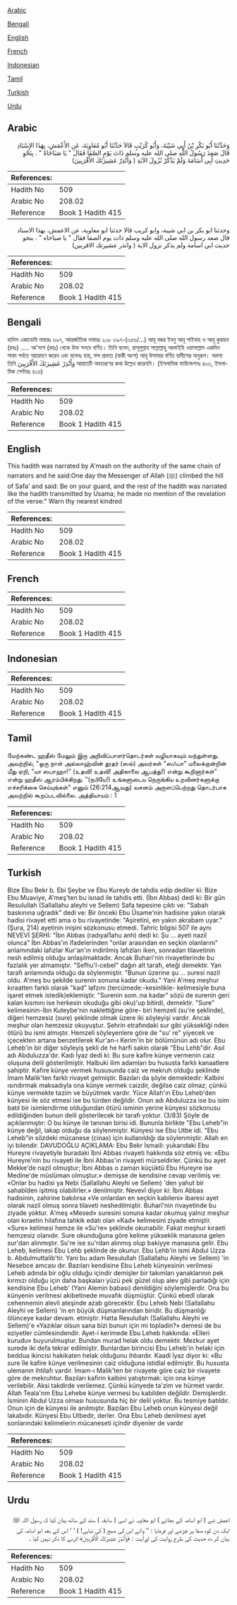 [Arabic](#arabic)

[Bengali](#bengali)

[English](#english)

[French](#french)

[Indonesian](#indonesian)

[Tamil](#tamil)

[Turkish](#turkish)

[Urdu](#urdu)

## Arabic


<div dir="rtl" lang="ar" style={{fontSize:'larger',backgroundColor:'#f8f9fa',padding:20}}>
وَحَدَّثَنَا أَبُو بَكْرِ بْنُ أَبِي شَيْبَةَ، وَأَبُو كُرَيْبٍ قَالاَ حَدَّثَنَا أَبُو مُعَاوِيَةَ، عَنِ الأَعْمَشِ، بِهَذَا الإِسْنَادِ قَالَ صَعِدَ رَسُولُ اللَّهِ صلى الله عليه وسلم ذَاتَ يَوْمٍ الصَّفَا فَقَالَ ‏"‏ يَا صَبَاحَاهْ ‏"‏ ‏.‏ بِنَحْوِ حَدِيثِ أَبِي أُسَامَةَ وَلَمْ يَذْكُرْ نُزُولَ الآيَةِ ‏(‏ وَأَنْذِرْ عَشِيرَتَكَ الأَقْرَبِينَ‏)‏
</div>
<div style={{backgroundColor:'#f8f9fa',padding:20, marginBottom: 10}}><table> <thead> <tr> <th>References:</th> <th></th> </tr> </thead> <tbody><tr><td>Hadith No</td><td>509</td></tr><tr><td>Arabic No</td><td>208.02</td></tr><tr><td>Reference</td><td>Book 1 Hadith 415</td></tr></tbody></table></div>


<div dir="rtl" lang="ar" style={{fontSize:'larger',backgroundColor:'#f8f9fa',padding:20}}>
وحدثنا ابو بكر بن ابي شيبة، وابو كريب قالا حدثنا ابو معاوية، عن الاعمش، بهذا الاسناد قال صعد رسول الله صلى الله عليه وسلم ذات يوم الصفا فقال " يا صباحاه " . بنحو حديث ابي اسامة ولم يذكر نزول الاية ( وانذر عشيرتك الاقربين)
</div>
<div style={{backgroundColor:'#f8f9fa',padding:20, marginBottom: 10}}><table> <thead> <tr> <th>References:</th> <th></th> </tr> </thead> <tbody><tr><td>Hadith No</td><td>509</td></tr><tr><td>Arabic No</td><td>208.02</td></tr><tr><td>Reference</td><td>Book 1 Hadith 415</td></tr></tbody></table></div>

## Bengali


<div dir="ltr" lang="bn" style={{fontSize:'larger',backgroundColor:'#f8f9fa',padding:20}}>
হাদিস একাডেমি নাম্বারঃ ৩৯৭, আন্তর্জাতিক নাম্বারঃ ২০৮ ৩৯৭-(৩৫৬/...) আবূ বকর ইবনু আবূ শাইবাহ ও আবূ কুরায়ব (রহঃ) ..... আ'মাশ (রহঃ) থেকে উক্ত সনদে বর্ণিত। তিনি বলেন, রাসূলুল্লাহ সাল্লাল্লাহু আলাইহি ওয়াসাল্লাম একদিন সাফা পর্বতে আরোহণ করেন এবং বলেনঃ হায়, মন্দ প্রভাত (বাকী অংশ) আবূ উসামার বর্ণিত হাদীসের অনুরূপ। অবশ্য তিনি وَأَنْذِرْ عَشِيرَتَكَ الأَقْرَبِينَ আয়াতটি অবতরণের কথা উল্লেখ করেননি। (ইসলামিক ফাউন্ডেশনঃ ৪০৩, ইসলামিক সেন্টারঃ ৪১৬)
</div>
<div style={{backgroundColor:'#f8f9fa',padding:20, marginBottom: 10}}><table> <thead> <tr> <th>References:</th> <th></th> </tr> </thead> <tbody><tr><td>Hadith No</td><td>509</td></tr><tr><td>Arabic No</td><td>208.02</td></tr><tr><td>Reference</td><td>Book 1 Hadith 415</td></tr></tbody></table></div>

## English


<div dir="ltr" lang="en" style={{fontSize:'larger',backgroundColor:'#f8f9fa',padding:20}}>
This hadith was narrated by A'mash on the authority of the same chain of narrators and he said:One day the Messenger of Allah (ﷺ) climbed the hill of Safa' and said: Be on your guard, and the rest of the hadith was narrated like the hadith transmitted by Usama; he made no mention of the revelation of the verse:" Warn thy nearest kindred
</div>
<div style={{backgroundColor:'#f8f9fa',padding:20, marginBottom: 10}}><table> <thead> <tr> <th>References:</th> <th></th> </tr> </thead> <tbody><tr><td>Hadith No</td><td>509</td></tr><tr><td>Arabic No</td><td>208.02</td></tr><tr><td>Reference</td><td>Book 1 Hadith 415</td></tr></tbody></table></div>

## French


<div dir="ltr" lang="fr" style={{fontSize:'larger',backgroundColor:'#f8f9fa',padding:20}}>

</div>
<div style={{backgroundColor:'#f8f9fa',padding:20, marginBottom: 10}}><table> <thead> <tr> <th>References:</th> <th></th> </tr> </thead> <tbody><tr><td>Hadith No</td><td>509</td></tr><tr><td>Arabic No</td><td>208.02</td></tr><tr><td>Reference</td><td>Book 1 Hadith 415</td></tr></tbody></table></div>

## Indonesian


<div dir="ltr" lang="id" style={{fontSize:'larger',backgroundColor:'#f8f9fa',padding:20}}>

</div>
<div style={{backgroundColor:'#f8f9fa',padding:20, marginBottom: 10}}><table> <thead> <tr> <th>References:</th> <th></th> </tr> </thead> <tbody><tr><td>Hadith No</td><td>509</td></tr><tr><td>Arabic No</td><td>208.02</td></tr><tr><td>Reference</td><td>Book 1 Hadith 415</td></tr></tbody></table></div>

## Tamil


<div dir="ltr" lang="ta" style={{fontSize:'larger',backgroundColor:'#f8f9fa',padding:20}}>
மேற்கண்ட ஹதீஸ் மேலும் இரு அறிவிப்பாளர்தொடர்கள் வழியாகவும் வந்துள்ளது. அவற்றில், "ஒரு நாள் அல்லாஹ்வின் தூதர் (ஸல்) அவர்கள் "ஸஃபா" மலைக்குன்றின் மீது ஏறி, "யா ஸபாஹா!" (உதவி! உதவி! அதிகாலை ஆபத்து!) என்று கூறினார்கள்" என்று ஹதீஸ் ஆரம்பிக்கிறது. "(நபியே!) உங்களுடைய நெருங்கிய உறவினர்களுக்கு எச்சரிக்கை செய்யுங்கள்" எனும் (26:214ஆவது) வசனம் அருளப்பெற்றது தொடர்பாக அவற்றில் கூறப்படவில்லை. அத்தியாயம் : 1
</div>
<div style={{backgroundColor:'#f8f9fa',padding:20, marginBottom: 10}}><table> <thead> <tr> <th>References:</th> <th></th> </tr> </thead> <tbody><tr><td>Hadith No</td><td>509</td></tr><tr><td>Arabic No</td><td>208.02</td></tr><tr><td>Reference</td><td>Book 1 Hadith 415</td></tr></tbody></table></div>

## Turkish


<div dir="ltr" lang="tr" style={{fontSize:'larger',backgroundColor:'#f8f9fa',padding:20}}>
Bize Ebu Bekr b. Ebi Şeybe ve Ebu Kureyb de tahdis edip dediler ki: Bize Ebu Muaviye, A'meş'ten bu isnad ile tahdis etti. (İbn Abbas) dedi ki: Bir gün Resulullah (Sallallahu aleyhi ve Sellem) Safa tepesine çıktı ve: "Sabah baskınına uğradık" dedi ve: Bir önceki Ebu Üsame'nin hadisine yakın olarak hadisi rivayet etti ama o bu rivayetinde: "Aşiretini, en yakın akrabam uyar." (Şura, 214) ayetinin inişini sözkonusu etmedi. Tahric bilgisi 507 ile aynı NEVEVİ ŞERHİ: "İbn Abbas (radıyal1ahu anh) dedi ki: Şu ... ayeti nazil olunca" İbn Abbas'ın ifadelerinden "onlar arasından en seçkin olanlarını" anlamındaki lafızlar Kur'an'ın indirilmiş lafızları iken, sonradan tilavetinin nesh edilmiş olduğu anlaşılmaktadır. Ancak Buhari'nin rivayetlerinde bu fazlalık yer almamıştır. "Sefhu'l-cebel" dağın alt tarafı, eteği demektir. Yan tarafı anlamında olduğu da söylenmiştir. "Bunun üzerine şu ... suresi nazil oldu. A'meş bu şekilde surenin sonuna kadar okudu." Yani A'meş meşhur kıraatten farklı olarak "kad" lafzını (tercümede:-kesinlikle- kelimesiyle buna işaret etmek istedik)eklemiştir. "Surenin som.:na kadar" sözü de surenin geri kalan kısmını ise herkesin okuduğu gibi oku)'up bitirdi, demektir. "Sure" kelimesinin-İbn Kuteybe'nin naklettiğine göre- biri hemzeli (su're şeklinde), diğeri hemzesiz (sure) şeklinde olmak üzere iki söyleyişi vardır. Ancak meşhur olan hemzesiz okuyuştur. Şehrin etrafındaki sur gibi yüksekliği nden ötürü bu ismi almıştır. Hemzeli söyleyenlere göre de "su' re" yiyecek ve içecekten artana benzetilerek Kur'an-ı Kerim'in bir bölümünün adı olur. Ebu Leheb'in bir diğer söyleyiş şekli de he harfi sakin olarak "Ebu Lehb"dir. Asıl adı Abduluzza'dır. Kadı İyaz dedi ki: Bu sure kafire künye vermenin caiz oluşuna delil gösterilmiştir. Halbuki ilim adamları bu hususta farklı kanaatlere sahiptir. Kafire künye vermek hususunda caiz ve mekruh olduğu şeklinde İmam Malik'ten farklı rivayet gelmiştir. Bazıları da şöyle demektedir: Kalbini ısındırmak maksadıyla ona künye vermek caizdir, değilse caiz olmaz; çünkü künye vermekte tazim ve büyütmek vardır. Yüce Allah'ın Ebu Leheb'den künyesi ile söz etmesi ise bu türden değildir. Onun adı Abduluzza ise bu isim batıl bir isimlendirme olduğundan ötürü isminin yerine künyesi sözkonusu edildiğinden bunun delil gösterilecek bir tarafı yoktur. (3/83) Şöyle de açıklanmıştır: O bu künye ile tanınan birisi idi. Bununla birlikte "Ebu Leheb"in künye değil, lakap olduğu da söylenmiştir. Künyesi ise Ebu Utbe idi. "Ebu Leheb"in sözdeki mücanese (cinas) için kullanıldığı da söylenmiştir. Allah en iyi bilendir. DAVUDOĞLU AÇIKLAMA: Ebu Bekr İsmaili: yukarıdaki Ebu Hureyre rivayetiyle buradaki îbni Abbas rivayeti hakkında söz etmiş ve: «Ebu Hureyre'nin bu rivayeti ile İbni Abbas'ın rivayeti mürseldirler. Çünkü bu ayet Mekke'de nazil olmuştur; İbni Abbas o zaman küçüktü Ebu Hureyre ise Medine'de müslüman olmuştur.» demişse de kendisine cevap verilmiş ve: «Onlar bu hadisi ya Nebi (Sallallahu Aleyhi ve Sellem) 'den yahut bir sahabîden işitmiş olabilirler.» denilmiştir. Nevevî diyor ki: İbni Abbas hadisinin, zahirine bakılırsa «Ve onlardan en seçkin kabileni» ibaresi ayet olarak nazil olmuş sonra tilaveti neshedilmiştir. Buharî'nin rivayetinde bu ziyade yoktur. A'meş «Mesed» suresini sonuna kadar okumuş yalnız meşhur olan kıraetin hilafına tahkik edatı olan «Kad» kelimesini ziyade etmiştir. «Sure» kelimesi hemze ile «Su're» şeklinde okunabilir. Fakat meşhur kıraeti hemzesiz olanıdır. Sure okunduğuna göre kelime yükseklik manasına gelen sur'dan alınmıştır. Su're ise su'rdan alınmış olup bakiyye manasına gelir. Ebu Leheb, kelimesi Ebu Lehb şeklinde de okunur. Ebu Lehb'in ismi Abdul Uzza b. Abdulmuttalib'tir. Yani bu adam Resulullah (Sallallahu Aleyhi ve Sellem) 'in Nesebce amcası dır. Bazıları kendisine Ebu Leheb künyesinin verilmesi Leheb adında bir oğlu olduğu içindir demişler bir takımları yanaklarının pek kırmızı olduğu için daha başkaları yüzü pek güzel olup alev gibi parladığı için kendisine Ebu Leheb' (Yani Alemin babası) denildiğini söylemişlerdir. Ona bu künyenin verilmesi akibetinede muvafık düşmüştür. Çünkü ebedî olarak cehennemin alevli ateşinde azab görecektir. Ebu Leheb Nebi (Sallallahu Aleyhi ve Sellem) 'in en büyük düşmanlarından biridir. Bu düşmanlığı ölünceye kadar devam. etmiştir. Hatta Resulullah (Sallallahu Aleyhi ve Sellem)'e «Yazıklar olsun sana bizi bunun için mi topladin?» demesi de bu eziyetler cümlesindendir. Ayet-i kerimede Ebu Leheb hakkında: «Elleri kurudu» buyurulmuştur. Bundan murad helak oldu demektir. Mezkur ayet surede iki defa tekrar edilmiştir. Bunlardan birincisi Ebu Leheb'in helaki için beddua ikincisi hakikaten helak olduğunu ihbardır. Kaadi îyaz diyor ki: «Bu sure île kafire künye verilmesinin caiz olduğuna istidlal edilmiştir. Bu hususta ulemanın ihtilafı vardır. İmam-ı Malik'ten bir rivayete göre caiz bir rivayete göre de mekruhtur. Bazıları kafirin kalbini yatıştırmak: için ona künye verilebilir. Aksi takdirde verilemez. Çünkü künyede ta'zim ve hürmet vardır. Allah Teala'nm Ebu Lehebe künye vermesi bu kabilden değildir. Demişlerdir. İsminin Abdul Uzza olması hususunda hiç bir delil yoktur. Bu tesmiye batıldır. Onun için de künyesi ile anılmıştır. Bazıları Ebu Leheb onun künyesi değil lakabıdır. Künyesi Ebu Utbedir, derler. Ona Ebu Leheb denilmesi ayet sonlarındaki kelimelerin mücaneseti içindir diyenler de vardır
</div>
<div style={{backgroundColor:'#f8f9fa',padding:20, marginBottom: 10}}><table> <thead> <tr> <th>References:</th> <th></th> </tr> </thead> <tbody><tr><td>Hadith No</td><td>509</td></tr><tr><td>Arabic No</td><td>208.02</td></tr><tr><td>Reference</td><td>Book 1 Hadith 415</td></tr></tbody></table></div>

## Urdu


<div dir="rtl" lang="ur" style={{fontSize:'larger',backgroundColor:'#f8f9fa',padding:20}}>
اعمش شے ( ابو اسامہ کے بجائے ) ابو معاویہ نے اسی ( سابقہ ) سند کے ساتھ بیان کیا کہ رسول اللہ ﷺ ایک دن کوہ صفا پر چڑھے اور فرمایا : ’’ وائے اس کی صبح ( کی تباہی! ) ‘ ‘ اس کے بعد ابو اسامہ کی بیان کر دہ حدیث کی طرح روایت کی اورآیت : ﴿وَأَنْذِرْ عَشِيرَتَكَ الْأَقْرَبِينَ﴾ اترنے کا ذکر نہیں کیا ۔
</div>
<div style={{backgroundColor:'#f8f9fa',padding:20, marginBottom: 10}}><table> <thead> <tr> <th>References:</th> <th></th> </tr> </thead> <tbody><tr><td>Hadith No</td><td>509</td></tr><tr><td>Arabic No</td><td>208.02</td></tr><tr><td>Reference</td><td>Book 1 Hadith 415</td></tr></tbody></table></div>